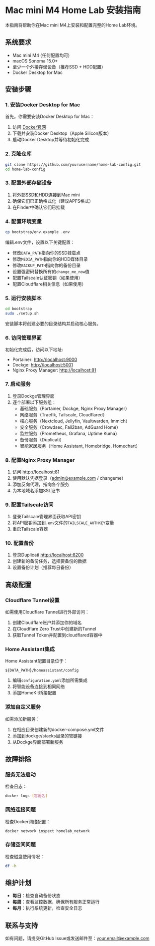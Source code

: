 # Mac mini M4 Home Lab 安装指南

本指南将帮助你在Mac mini M4上安装和配置完整的Home Lab环境。

## 系统要求

- Mac mini M4 (任何配置均可)
- macOS Sonoma 15.0+
- 至少一个外接存储设备（推荐SSD + HDD配置）
- Docker Desktop for Mac

## 安装步骤

### 1. 安装Docker Desktop for Mac

首先，你需要安装Docker Desktop for Mac：

1. 访问 [Docker官网](https://www.docker.com/products/docker-desktop/)
2. 下载并安装Docker Desktop（Apple Silicon版本）
3. 启动Docker Desktop并等待初始化完成

### 2. 克隆仓库

```bash
git clone https://github.com/yourusername/home-lab-config.git
cd home-lab-config
```

### 3. 配置外部存储设备

1. 将外部SSD和HDD连接到Mac mini
2. 确保它们已正确格式化（建议APFS格式）
3. 在Finder中确认它们已挂载

### 4. 配置环境变量

```bash
cp bootstrap/env.example .env
```

编辑.env文件，设置以下关键配置：

- 修改`DATA_PATH`指向你的SSD挂载点
- 修改`MEDIA_PATH`指向你的HDD媒体目录
- 修改`BACKUP_PATH`指向你的备份目录
- 设置强密码替换所有的`change_me_now`值
- 配置Tailscale认证密钥（如果使用）
- 配置Cloudflare相关信息（如果使用）

### 5. 运行安装脚本

```bash
cd bootstrap
sudo ./setup.sh
```

安装脚本将创建必要的目录结构并启动核心服务。

### 6. 访问管理界面

初始化完成后，访问以下地址:

- Portainer: [http://localhost:9000](http://localhost:9000)
- Dockge: [http://localhost:5001](http://localhost:5001)
- Nginx Proxy Manager: [http://localhost:81](http://localhost:81)

### 7. 启动服务

1. 登录Dockge管理界面
2. 逐个部署以下服务组：
   - 基础服务（Portainer, Dockge, Nginx Proxy Manager）
   - 网络服务（Traefik, Tailscale, Cloudflared）
   - 核心服务（Nextcloud, Jellyfin, Vaultwarden, Immich）
   - 安全服务（Crowdsec, Fail2ban, AdGuard Home）
   - 监控服务（Prometheus, Grafana, Uptime Kuma）
   - 备份服务（Duplicati）
   - 智能家居服务（Home Assistant, Homebridge, Homechart）

### 8. 配置Nginx Proxy Manager

1. 访问 [http://localhost:81](http://localhost:81)
2. 使用默认凭据登录（admin@example.com / changeme）
3. 添加反向代理，指向各个服务
4. 为本地域名添加SSL证书

### 9. 配置Tailscale访问

1. 登录Tailscale管理界面获取API密钥
2. 将API密钥添加到`.env`文件的`TAILSCALE_AUTHKEY`变量
3. 重启Tailscale容器

### 10. 配置备份

1. 登录Duplicati [http://localhost:8200](http://localhost:8200)
2. 创建新的备份任务，选择要备份的数据
3. 设置备份计划（推荐每日备份）

## 高级配置

### Cloudflare Tunnel设置

如需使用Cloudflare Tunnel进行外部访问：

1. 创建Cloudflare账户并添加你的域名
2. 在Cloudflare Zero Trust中创建新的Tunnel
3. 获取Tunnel Token并配置到cloudflared容器中

### Home Assistant集成

Home Assistant配置目录位于：

```
${DATA_PATH}/homeassistant/config
```

1. 编辑`configuration.yaml`添加所需集成
2. 将智能设备连接到相同网络
3. 添加HomeKit桥接配置

### 添加自定义服务

如需添加新服务：

1. 在相应目录创建新的docker-compose.yml文件
2. 添加到dockge/stacks目录的软链接
3. 从Dockge界面部署新服务

## 故障排除

### 服务无法启动

检查日志：

```bash
docker logs [容器名]
```

### 网络连接问题

检查Docker网络配置：

```bash
docker network inspect homelab_network
```

### 存储空间问题

检查磁盘使用情况：

```bash
df -h
```

## 维护计划

- **每日**：检查自动备份状态
- **每周**：查看监控数据，确保所有服务正常运行
- **每月**：执行系统更新，检查安全日志

## 联系与支持

如有问题，请提交GitHub Issue或发送邮件至：your.email@example.com
